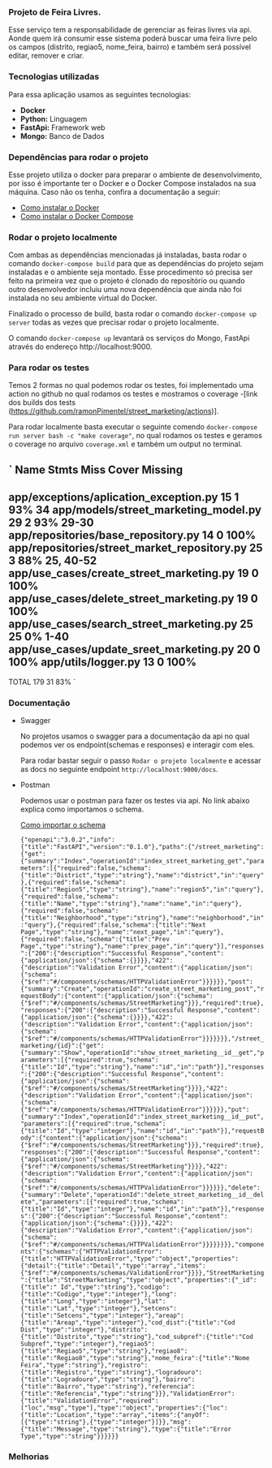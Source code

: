 ### Projeto de Feira Livres.

Esse serviço tem a responsabilidade de gerenciar as feiras livres via api. Aonde quem irá consumir esse sistema poderá buscar uma feira livre pelo os campos (distrito, regiao5, nome_feira, bairro) e também será possível editar, remover e criar.

### Tecnologias utilizadas

Para essa aplicação usamos as seguintes tecnologias:

- **Docker**
- **Python:** Linguagem
- **FastApi:** Framework web
- **Mongo:** Banco de Dados

### Dependências para rodar o projeto

Esse projeto utiliza o docker para preparar o ambiente de desenvolvimento, por isso é importante ter o Docker e o Docker Compose instalados na sua máquina. Caso não os tenha, confira a documentação a seguir:

 - [Como instalar o Docker](https://docs.docker.com/engine/install/)
 - [Como instalar o Docker Compose](https://docs.docker.com/compose/install/)

### Rodar o projeto localmente

Com ambas as dependências mencionadas já instaladas, basta rodar o comando `docker-compose build` para que as dependências do projeto sejam instaladas e o ambiente seja montado. Esse procedimento só precisa ser feito na primeira vez que o projeto é clonado do repositório ou quando outro desenvolvedor incluiu uma nova dependência que ainda não foi instalada no seu ambiente virtual do Docker.

Finalizado o processo de build, basta rodar o comando `docker-compose up server` todas as vezes que precisar rodar o projeto localmente.

 O comando `docker-compose up` levantará os serviços do Mongo, FastApi através do endereço http://localhost:9000.

### Para rodar os testes

Temos 2 formas no qual podemos rodar os testes, foi implementado uma action no github no qual rodamos os testes e mostramos o coverage -[link dos builds dos tests (https://github.com/ramonPimentel/street_marketing/actions)].

Para rodar localmente basta executar o seguinte comendo `docker-compose run server bash -c "make coverage"`, no qual rodamos os testes e geramos o coverage no arquivo `coverage.xml` e também um output no terminal.

`
Name                                           Stmts   Miss  Cover   Missing
----------------------------------------------------------------------------
app/exceptions/aplication_exception.py            15      1    93%   34
app/models/street_marketing_model.py              29      2    93%   29-30
app/repositories/base_repository.py               14      0   100%
app/repositories/street_market_repository.py      25      3    88%   25, 40-52
app/use_cases/create_street_marketing.py          19      0   100%
app/use_cases/delete_street_marketing.py          19      0   100%
app/use_cases/search_street_marketing.py          25     25     0%   1-40
app/use_cases/update_sreet_marketing.py           20      0   100%
app/utils/logger.py                               13      0   100%
----------------------------------------------------------------------------
TOTAL                                            179     31    83%
`

### Documentação

- Swagger

  No projetos usamos o swagger para a documentação da api no qual podemos ver os endpoint(schemas e responses) e interagir com eles.

  Para rodar bastar seguir o passo `Rodar o projeto localmente` e acessar as docs no seguinte endpoint `http://localhost:9000/docs`.

- Postman

  Podemos usar o postman para fazer os testes via api. No link abaixo explica como importamos o schema.

  [Como importar o schema](https://learning.postman.com/docs/designing-and-developing-your-api/importing-an-api/#importing-api-schemas)

  `
  {"openapi":"3.0.2","info":{"title":"FastAPI","version":"0.1.0"},"paths":{"/street_marketing":{"get":{"summary":"Index","operationId":"index_street_marketing_get","parameters":[{"required":false,"schema":{"title":"District","type":"string"},"name":"district","in":"query"},{"required":false,"schema":{"title":"Region5","type":"string"},"name":"region5","in":"query"},{"required":false,"schema":{"title":"Name","type":"string"},"name":"name","in":"query"},{"required":false,"schema":{"title":"Neighborhood","type":"string"},"name":"neighborhood","in":"query"},{"required":false,"schema":{"title":"Next Page","type":"string"},"name":"next_page","in":"query"},{"required":false,"schema":{"title":"Prev Page","type":"string"},"name":"prev_page","in":"query"}],"responses":{"200":{"description":"Successful Response","content":{"application/json":{"schema":{}}}},"422":{"description":"Validation Error","content":{"application/json":{"schema":{"$ref":"#/components/schemas/HTTPValidationError"}}}}}},"post":{"summary":"Create","operationId":"create_street_marketing_post","requestBody":{"content":{"application/json":{"schema":{"$ref":"#/components/schemas/StreetMarketing"}}},"required":true},"responses":{"200":{"description":"Successful Response","content":{"application/json":{"schema":{}}}},"422":{"description":"Validation Error","content":{"application/json":{"schema":{"$ref":"#/components/schemas/HTTPValidationError"}}}}}}},"/street_marketing/{id}":{"get":{"summary":"Show","operationId":"show_street_marketing__id__get","parameters":[{"required":true,"schema":{"title":"Id","type":"string"},"name":"id","in":"path"}],"responses":{"200":{"description":"Successful Response","content":{"application/json":{"schema":{"$ref":"#/components/schemas/StreetMarketing"}}}},"422":{"description":"Validation Error","content":{"application/json":{"schema":{"$ref":"#/components/schemas/HTTPValidationError"}}}}}},"put":{"summary":"Index","operationId":"index_street_marketing__id__put","parameters":[{"required":true,"schema":{"title":"Id","type":"integer"},"name":"id","in":"path"}],"requestBody":{"content":{"application/json":{"schema":{"$ref":"#/components/schemas/StreetMarketing"}}},"required":true},"responses":{"200":{"description":"Successful Response","content":{"application/json":{"schema":{"$ref":"#/components/schemas/StreetMarketing"}}}},"422":{"description":"Validation Error","content":{"application/json":{"schema":{"$ref":"#/components/schemas/HTTPValidationError"}}}}}},"delete":{"summary":"Delete","operationId":"delete_street_marketing__id__delete","parameters":[{"required":true,"schema":{"title":"Id","type":"integer"},"name":"id","in":"path"}],"responses":{"200":{"description":"Successful Response","content":{"application/json":{"schema":{}}}},"422":{"description":"Validation Error","content":{"application/json":{"schema":{"$ref":"#/components/schemas/HTTPValidationError"}}}}}}}},"components":{"schemas":{"HTTPValidationError":{"title":"HTTPValidationError","type":"object","properties":{"detail":{"title":"Detail","type":"array","items":{"$ref":"#/components/schemas/ValidationError"}}}},"StreetMarketing":{"title":"StreetMarketing","type":"object","properties":{"_id":{"title":" Id","type":"string"},"codigo":{"title":"Codigo","type":"integer"},"long":{"title":"Long","type":"integer"},"lat":{"title":"Lat","type":"integer"},"setcens":{"title":"Setcens","type":"integer"},"areap":{"title":"Areap","type":"integer"},"cod_dist":{"title":"Cod Dist","type":"integer"},"distrito":{"title":"Distrito","type":"string"},"cod_subpref":{"title":"Cod Subpref","type":"integer"},"regiao5":{"title":"Regiao5","type":"string"},"regiao8":{"title":"Regiao8","type":"string"},"nome_feira":{"title":"Nome Feira","type":"string"},"registro":{"title":"Registro","type":"string"},"logradouro":{"title":"Logradouro","type":"string"},"bairro":{"title":"Bairro","type":"string"},"referencia":{"title":"Referencia","type":"string"}}},"ValidationError":{"title":"ValidationError","required":["loc","msg","type"],"type":"object","properties":{"loc":{"title":"Location","type":"array","items":{"anyOf":[{"type":"string"},{"type":"integer"}]}},"msg":{"title":"Message","type":"string"},"type":{"title":"Error Type","type":"string"}}}}}}
  `

### Melhorias